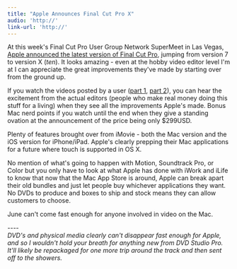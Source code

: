 ```yaml
---
title: "Apple Announces Final Cut Pro X"
audio: 'http://'
link-url: 'http://'
---
```

<p>At this week's Final Cut Pro User Group Network SuperMeet in Las Vegas, <a href="http://www.macrumors.com/2011/04/12/apple-demos-final-cut-pro-x-at-nab-2011/">Apple announced the latest version of Final Cut Pro</a>, jumping from version 7 to version X (<em>ten</em>). It looks amazing - even at the hobby video editor level I'm at I can appreciate the great improvements they've made by starting over from the ground up.</p>
<p>If you watch the videos posted by a user (<a href="http://www.youtube.com/watch?v=-77beFICSlI">part 1</a>, <a href="http://www.youtube.com/watch?v=gAXL7L9fToQ">part 2</a>), you can hear the excitement from the actual editors (people who make real money doing this stuff for a living) when they see all the improvements Apple's made. Bonus Mac nerd points if you watch until the end when they give a standing ovation at the announcement of the price being only $299USD.</p>
<p>Plenty of features brought over from iMovie - both the Mac version and the iOS version for iPhone/iPad. Apple's clearly prepping their Mac applications for a future where touch is supported in OS X.</p>
<p>No mention of what's going to happen with Motion, Soundtrack Pro, or Color but you only have to look at what Apple has done with iWork and iLife to know that now that the Mac App Store is around, Apple can break apart their old bundles and just let people buy whichever applications they want. No DVDs to produce and boxes to ship and stock means they can allow customers to choose.</p>
<p>June can't come fast enough for anyone involved in video on the Mac.</p>
<p>----<br />
<em>DVD's and physical media clearly can't disappear fast enough for Apple, and so I wouldn't hold your breath for anything new from DVD Studio Pro. It'll likely be repackaged for one more trip around the track and then sent off to the showers.</em></p>
